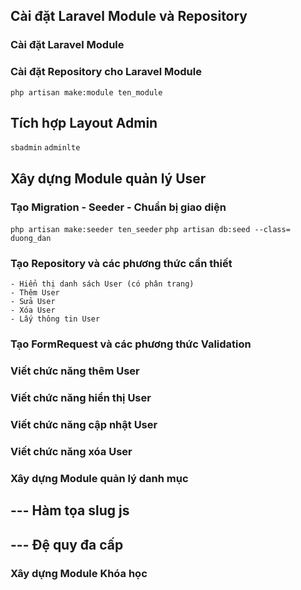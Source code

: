 ## Cài đặt Laravel Module và Repository
### Cài đặt Laravel Module
### Cài đặt Repository cho Laravel Module
`php artisan make:module ten_module`

## Tích hợp Layout Admin
`sbadmin` `adminlte`

## Xây dựng Module quản lý User

### Tạo Migration - Seeder - Chuẩn bị giao diện
`php artisan make:seeder ten_seeder`
`php artisan db:seed --class= duong_dan`

### Tạo Repository và các phương thức cần thiết
    - Hiển thị danh sách User (có phân trang)
    - Thêm User
    - Sửa User
    - Xóa User
    - Lấy thông tin User

### Tạo FormRequest và các phương thức Validation
### Viết chức năng thêm User
### Viết chức năng hiển thị User
### Viết chức năng cập nhật User
### Viết chức năng xóa User

### Xây dựng Module quản lý danh mục
## --- Hàm tọa slug js
## --- Đệ quy đa cấp

### Xây dựng Module Khóa học 
